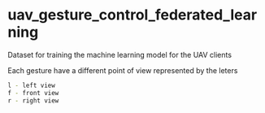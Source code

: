 # uav_gesture_control_federated_learning

Dataset for training the machine learning model for the UAV clients 

Each gesture have a different point of view represented by the leters

```sh
l - left view 
f - front view
r - right view
```



